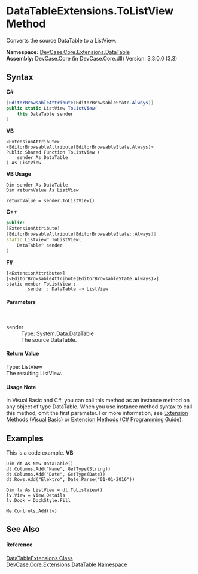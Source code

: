 # DataTableExtensions.ToListView Method 
 

Converts the source DataTable to a ListView.

**Namespace:**&nbsp;<a href="N_DevCase_Core_Extensions_DataTable">DevCase.Core.Extensions.DataTable</a><br />**Assembly:**&nbsp;DevCase.Core (in DevCase.Core.dll) Version: 3.3.0.0 (3.3)

## Syntax

**C#**<br />
``` C#
[EditorBrowsableAttribute(EditorBrowsableState.Always)]
public static ListView ToListView(
	this DataTable sender
)
```

**VB**<br />
``` VB
<ExtensionAttribute>
<EditorBrowsableAttribute(EditorBrowsableState.Always)>
Public Shared Function ToListView ( 
	sender As DataTable
) As ListView
```

**VB Usage**<br />
``` VB Usage
Dim sender As DataTable
Dim returnValue As ListView

returnValue = sender.ToListView()
```

**C++**<br />
``` C++
public:
[ExtensionAttribute]
[EditorBrowsableAttribute(EditorBrowsableState::Always)]
static ListView^ ToListView(
	DataTable^ sender
)
```

**F#**<br />
``` F#
[<ExtensionAttribute>]
[<EditorBrowsableAttribute(EditorBrowsableState.Always)>]
static member ToListView : 
        sender : DataTable -> ListView 

```


#### Parameters
&nbsp;<dl><dt>sender</dt><dd>Type: System.Data.DataTable<br />The source DataTable.</dd></dl>

#### Return Value
Type: ListView<br />The resulting ListView.

#### Usage Note
In Visual Basic and C#, you can call this method as an instance method on any object of type DataTable. When you use instance method syntax to call this method, omit the first parameter. For more information, see <a href="https://docs.microsoft.com/dotnet/visual-basic/programming-guide/language-features/procedures/extension-methods">Extension Methods (Visual Basic)</a> or <a href="https://docs.microsoft.com/dotnet/csharp/programming-guide/classes-and-structs/extension-methods">Extension Methods (C# Programming Guide)</a>.

## Examples
This is a code example. 
**VB**<br />
``` VB
Dim dt As New DataTable()
dt.Columns.Add("Name", GetType(String))
dt.Columns.Add("Date", GetType(Date))
dt.Rows.Add("Elektro", Date.Parse("01-01-2016"))

Dim lv As ListView = dt.ToListView()
lv.View = View.Details
lv.Dock = DockStyle.Fill

Me.Controls.Add(lv)
```


## See Also


#### Reference
<a href="T_DevCase_Core_Extensions_DataTable_DataTableExtensions">DataTableExtensions Class</a><br /><a href="N_DevCase_Core_Extensions_DataTable">DevCase.Core.Extensions.DataTable Namespace</a><br />